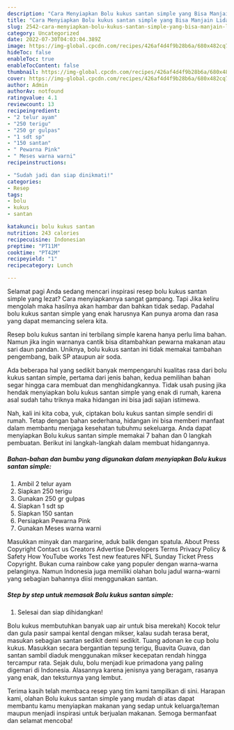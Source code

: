 ```yaml
---
description: "Cara Menyiapkan Bolu kukus santan simple yang Bisa Manjain Lidah, Buat Buka Puasa Sempurna"
title: "Cara Menyiapkan Bolu kukus santan simple yang Bisa Manjain Lidah, Buat Buka Puasa Sempurna"
slug: 2542-cara-menyiapkan-bolu-kukus-santan-simple-yang-bisa-manjain-lidah-buat-buka-puasa-sempurna
category: Uncategorized
date: 2022-07-30T04:03:04.389Z
image: https://img-global.cpcdn.com/recipes/426af4d4f9b28b6a/680x482cq70/bolu-kukus-santan-simple-foto-resep-utama.jpg
hideToc: false
enableToc: true
enableTocContent: false
thumbnail: https://img-global.cpcdn.com/recipes/426af4d4f9b28b6a/680x482cq70/bolu-kukus-santan-simple-foto-resep-utama.jpg
cover: https://img-global.cpcdn.com/recipes/426af4d4f9b28b6a/680x482cq70/bolu-kukus-santan-simple-foto-resep-utama.jpg
author: Admin
authorAv: notfound
ratingvalue: 4.1
reviewcount: 13
recipeingredient:
- "2 telur ayam"
- "250 terigu"
- "250 gr gulpas"
- "1 sdt sp"
- "150 santan"
- " Pewarna Pink"
- " Meses warna warni"
recipeinstructions:

- "Sudah jadi dan siap dinikmati!"
categories:
- Resep
tags:
- bolu
- kukus
- santan

katakunci: bolu kukus santan 
nutrition: 243 calories
recipecuisine: Indonesian
preptime: "PT11M"
cooktime: "PT42M"
recipeyield: "1"
recipecategory: Lunch

---
```



Selamat pagi Anda sedang mencari inspirasi resep bolu kukus santan simple yang lezat? Cara menyiapkannya sangat gampang. Tapi Jika keliru mengolah maka hasilnya akan hambar dan bahkan tidak sedap. Padahal bolu kukus santan simple yang enak harusnya Kan punya aroma dan rasa yang dapat memancing selera kita.


Resep bolu kukus santan ini terbilang simple karena hanya perlu lima bahan. Namun jika ingin warnanya cantik bisa ditambahkan pewarna makanan atau sari daun pandan. Uniknya, bolu kukus santan ini tidak memakai tambahan pengembang, baik SP ataupun air soda.

Ada beberapa hal yang sedikit banyak mempengaruhi kualitas rasa dari bolu kukus santan simple, pertama dari jenis bahan, kedua pemilihan bahan segar hingga cara membuat dan menghidangkannya. Tidak usah pusing jika hendak menyiapkan bolu kukus santan simple yang enak di rumah, karena asal sudah tahu triknya maka hidangan ini bisa jadi sajian istimewa.


Nah, kali ini kita coba, yuk, ciptakan bolu kukus santan simple sendiri di rumah. Tetap dengan bahan sederhana, hidangan ini bisa memberi manfaat dalam membantu menjaga kesehatan tubuhmu sekeluarga. Anda dapat menyiapkan Bolu kukus santan simple memakai 7 bahan dan 0 langkah pembuatan. Berikut ini langkah-langkah dalam membuat hidangannya.

<!--inarticleads1-->

##### Bahan-bahan dan bumbu yang digunakan dalam menyiapkan Bolu kukus santan simple:

1. Ambil 2 telur ayam
1. Siapkan 250 terigu
1. Gunakan 250 gr gulpas
1. Siapkan 1 sdt sp
1. Siapkan 150 santan
1. Persiapkan  Pewarna Pink
1. Gunakan  Meses warna warni


Masukkan minyak dan margarine, aduk balik dengan spatula. About Press Copyright Contact us Creators Advertise Developers Terms Privacy Policy &amp; Safety How YouTube works Test new features NFL Sunday Ticket Press Copyright. Bukan cuma rainbow cake yang populer dengan warna-warna pelanginya. Namun Indonesia juga memiliki olahan bolu jadul warna-warni yang sebagian bahannya diisi menggunakan santan. 

<!--inarticleads2-->

##### Step by step untuk memasak Bolu kukus santan simple:


1. Selesai dan siap dihidangkan!

Bolu kukus membutuhkan banyak uap air untuk bisa merekah) Kocok telur dan gula pasir sampai kental dengan mikser, kalau sudah terasa berat, masukan sebagian santan sedikit demi sedikit. Tuang adonan ke cup bolu kukus. Masukkan secara bergantian tepung terigu, Buavita Guava, dan santan sambil diaduk menggunakan mikser kecepatan rendah hingga tercampur rata. Sejak dulu, bolu menjadi kue primadona yang paling digemari di Indonesia. Alasannya karena jenisnya yang beragam, rasanya yang enak, dan teksturnya yang lembut. 

Terima kasih telah membaca resep yang tim kami tampilkan di sini. Harapan kami, olahan Bolu kukus santan simple yang mudah di atas dapat membantu kamu menyiapkan makanan yang sedap untuk keluarga/teman maupun menjadi inspirasi untuk berjualan makanan. Semoga bermanfaat dan selamat mencoba!
